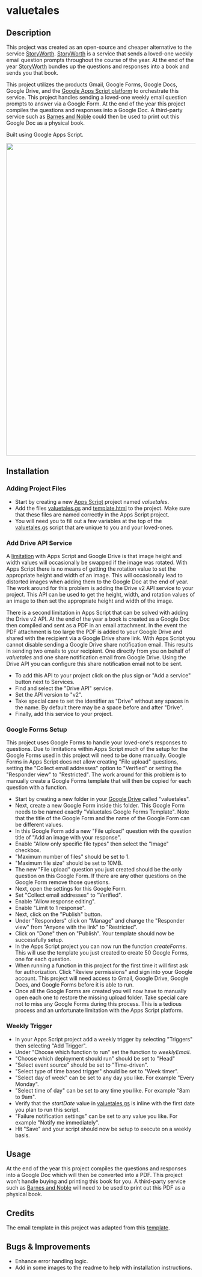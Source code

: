 # valuetales

## Description

This project was created as an open-source and cheaper alternative to the service [StoryWorth](https://welcome.storyworth.com/).
[StoryWorth](https://welcome.storyworth.com/) is a service that sends a loved-one weekly email question prompts throughout the course of the year.
At the end of the year [StoryWorth](https://welcome.storyworth.com/) bundles up the questions and responses into a book and sends you that book.

This project utilizes the products Gmail, Google Forms, Google Docs, Google Drive, and the [Google Apps Script platform](https://developers.google.com/apps-script) to orchestrate this service.
This project handles sending a loved-one weekly email question prompts to answer via a Google Form.
At the end of the year this project compiles the questions and responses into a Google Doc.
A third-party service such as [Barnes and Noble](https://press.barnesandnoble.com/print-on-demand) could then be used to print out this Google Doc as a physical book.

Built using Google Apps Script.

<div align="center">
  <picture>
    <img src="https://repository-images.githubusercontent.com/748037446/3c8c2418-113e-4bb0-934b-2328f3986f22" width="830px">
  </picture>
</div>

## Installation

### Adding Project Files

- Start by creating a new [Apps Script](https://script.google.com/) project named _valuetales_.
- Add the files [valuetales.gs](./valuetales.gs) and [template.html](./template.html) to the project. Make sure that these files are named correctly in the Apps Script project.
- You will need you to fill out a few variables at the top of the [valuetales.gs](./valuetales.gs) script that are unique to you and your loved-ones.

### Add Drive API Service

A [limitation](https://support.google.com/drive/thread/329524349/image-info-in-google-drive-on-windows-swaps-width-and-height?hl=en) with Apps Script and Google Drive is that image height and width values will occasionally be swapped if the image was rotated.
With Apps Script there is no means of getting the rotation value to set the appropriate height and width of an image.
This will occasionally lead to distorted images when adding them to the Google Doc at the end of year.
The work around for this problem is adding the Drive v2 API service to your project.
This API can be used to get the height, width, and rotation values of an image to then set the appropriate height and width of the image.

There is a second limitation in Apps Script that can be solved with adding the Drive v2 API.
At the end of the year a book is created as a Google Doc then compiled and sent as a PDF in an email attachment.
In the event the PDF attachment is too large the PDF is added to your Google Drive and shared with the recipient via a Google Drive share link.
With Apps Script you cannot disable sending a Google Drive share notification email.
This results in sending two emails to your recipient.
One directly from you on behalf of _valuetales_ and one share notification email from Google Drive.
Using the Drive API you can configure this share notification email not to be sent.

- To add this API to your project click on the plus sign or "Add a service" button next to Services.
- Find and select the "Drive API" service.
- Set the API version to "v2".
- Take special care to set the identifier as "Drive" without any spaces in the name.
  By default there may be a space before and after "Drive".
- Finally, add this service to your project.

### Google Forms Setup

This project uses Google Forms to handle your loved-one's responses to questions.
Due to limitations within Apps Script much of the setup for the Google Forms used in this project will need to be done manually.
Google Forms in Apps Script does not allow creating "File upload" questions, setting the "Collect email addresses" option to "Verified" or setting the "Responder view" to "Restricted".
The work around for this problem is to manually create a Google Forms template that will then be copied for each question with a function.

- Start by creating a new folder in your [Google Drive](https://drive.google.com/drive/u/0/my-drive) called "valuetales".
- Next, create a new Google Form inside this folder. This Google Form needs to be named exactly "Valuetales Google Forms Template".
  Note that the title of the Google Form and the name of the Google Form can be different values.
- In this Google Form add a new "File upload" question with the question title of "Add an image with your response".
- Enable "Allow only specific file types" then select the "Image" checkbox.
- "Maximum number of files" should be set to 1.
- "Maximum file size" should be set to 10MB.
- The new "File upload" question you just created should be the only question on this Google Form. If there are any other questions on the Google Form remove those questions.
- Next, open the settings for this Google Form.
- Set "Collect email addresses" to "Verified".
- Enable "Allow response editing".
- Enable "Limit to 1 response".
- Next, click on the "Publish" button.
- Under "Responders" click on "Manage" and change the "Responder view" from "Anyone with the link" to "Restricted".
- Click on "Done" then on "Publish". Your template should now be successfully setup.
- In the Apps Script project you can now run the function _createForms_.
  This will use the template you just created to create 50 Google Forms, one for each question.
- When running a function in this project for the first time it will first ask for authorization.
  Click "Review permissions" and sign into your Google account.
  This project will need access to Gmail, Google Drive, Google Docs, and Google Forms before it is able to run.
- Once all the Google Forms are created you will now have to manually open each one to restore the missing upload folder. Take special care not to miss any Google Forms during this process. This is a tedious process and an unfortunate limitation with the Apps Script platform.

### Weekly Trigger

- In your Apps Script project add a weekly trigger by selecting "Triggers" then selecting "Add Trigger".
- Under "Choose which function to run" set the function to _weeklyEmail_.
- "Choose which deployment should run" should be set to "Head"
- "Select event source" should be set to "Time-driven".
- "Select type of time based trigger" should be set to "Week timer".
- "Select day of week" can be set to any day you like. For example "Every Monday".
- "Select time of day" can be set to any time you like. For example "8am to 9am".
- Verify that the _startDate_ value in [valuetales.gs](./valuetales.gs) is inline with the first date you plan to run this script.
- "Failure notification settings" can be set to any value you like. For example "Notify me immediately".
- Hit "Save" and your script should now be setup to execute on a weekly basis.

## Usage

At the end of the year this project compiles the questions and responses into a Google Doc which will then be converted into a PDF.
This project won't handle buying and printing this book for you.
A third-party service such as [Barnes and Noble](https://press.barnesandnoble.com/print-on-demand) will need to be used to print out this PDF as a physical book.

## Credits

The email template in this project was adapted from this [template](https://github.com/leemunroe/responsive-html-email-template).

## Bugs & Improvements

- Enhance error handling logic.
- Add in some images to the readme to help with installation instructions.
